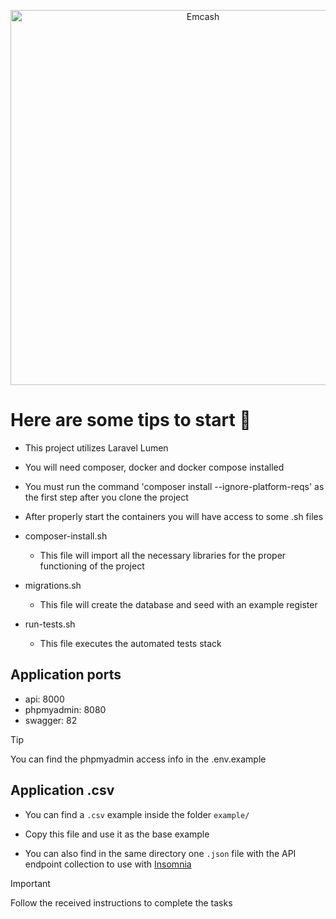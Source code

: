 <p align="center"><a href="https://emcash.com.br/" target="_blank"><img src="https://emcash.com.br/wp-content/uploads/2023/03/emcash-logo_ALTA-01.png" width="600" alt="Emcash"></a></p>

# Here are some tips to start 🚀

* This project utilizes Laravel Lumen

* You will need composer, docker and docker compose installed

* You must run the command 'composer install --ignore-platform-reqs' as the first step after you clone the project

* After properly start the containers you will have access to some .sh files

 - composer-install.sh
    - This file will import all the necessary libraries for the proper functioning of the project

 - migrations.sh
    - This file will create the database and seed with an example register

 - run-tests.sh
    - This file executes the automated tests stack

## Application ports

 - api: 8000
 - phpmyadmin: 8080
 - swagger: 82

 > [!TIP]
 > You can find the phpmyadmin access info in the .env.example

## Application .csv

* You can find a `.csv` example inside the folder `example/`

* Copy this file and use it as the base example

* You can also find in the same directory one `.json` file with the API endpoint collection to use with [Insomnia](https://insomnia.rest/download)

> [!IMPORTANT]
> Follow the received instructions to complete the tasks

